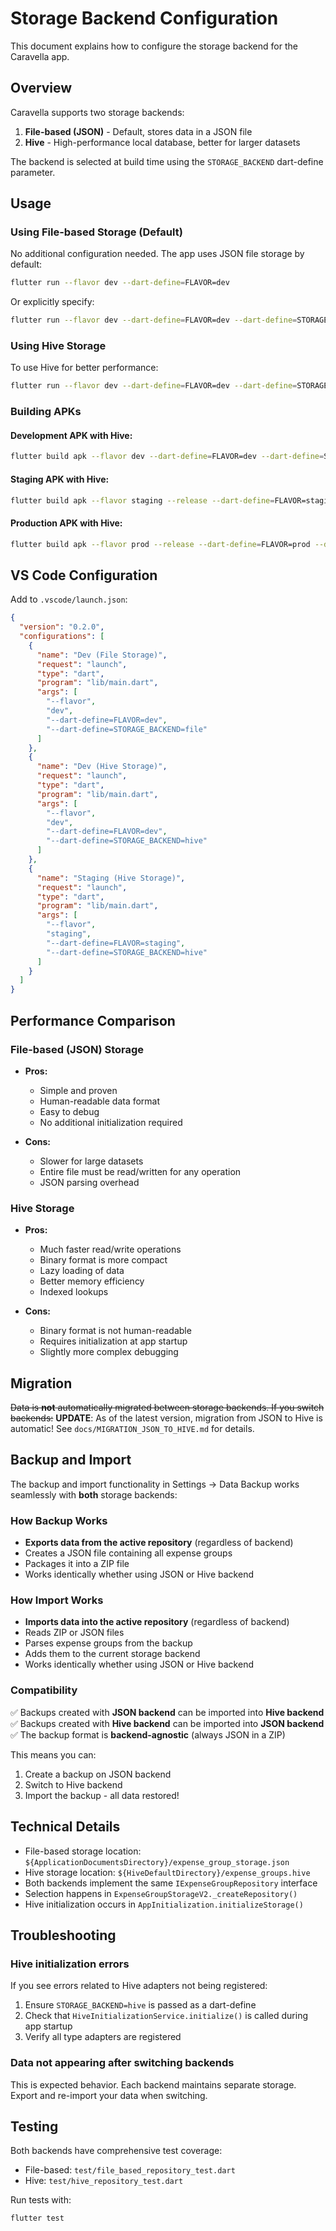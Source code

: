 # Storage Backend Configuration

This document explains how to configure the storage backend for the Caravella app.

## Overview

Caravella supports two storage backends:
1. **File-based (JSON)** - Default, stores data in a JSON file
2. **Hive** - High-performance local database, better for larger datasets

The backend is selected at build time using the `STORAGE_BACKEND` dart-define parameter.

## Usage

### Using File-based Storage (Default)

No additional configuration needed. The app uses JSON file storage by default:

```bash
flutter run --flavor dev --dart-define=FLAVOR=dev
```

Or explicitly specify:

```bash
flutter run --flavor dev --dart-define=FLAVOR=dev --dart-define=STORAGE_BACKEND=file
```

### Using Hive Storage

To use Hive for better performance:

```bash
flutter run --flavor dev --dart-define=FLAVOR=dev --dart-define=STORAGE_BACKEND=hive
```

### Building APKs

#### Development APK with Hive:
```bash
flutter build apk --flavor dev --dart-define=FLAVOR=dev --dart-define=STORAGE_BACKEND=hive
```

#### Staging APK with Hive:
```bash
flutter build apk --flavor staging --release --dart-define=FLAVOR=staging --dart-define=STORAGE_BACKEND=hive
```

#### Production APK with Hive:
```bash
flutter build apk --flavor prod --release --dart-define=FLAVOR=prod --dart-define=STORAGE_BACKEND=hive
```

## VS Code Configuration

Add to `.vscode/launch.json`:

```json
{
  "version": "0.2.0",
  "configurations": [
    {
      "name": "Dev (File Storage)",
      "request": "launch",
      "type": "dart",
      "program": "lib/main.dart",
      "args": [
        "--flavor",
        "dev",
        "--dart-define=FLAVOR=dev",
        "--dart-define=STORAGE_BACKEND=file"
      ]
    },
    {
      "name": "Dev (Hive Storage)",
      "request": "launch",
      "type": "dart",
      "program": "lib/main.dart",
      "args": [
        "--flavor",
        "dev",
        "--dart-define=FLAVOR=dev",
        "--dart-define=STORAGE_BACKEND=hive"
      ]
    },
    {
      "name": "Staging (Hive Storage)",
      "request": "launch",
      "type": "dart",
      "program": "lib/main.dart",
      "args": [
        "--flavor",
        "staging",
        "--dart-define=FLAVOR=staging",
        "--dart-define=STORAGE_BACKEND=hive"
      ]
    }
  ]
}
```

## Performance Comparison

### File-based (JSON) Storage
- **Pros:**
  - Simple and proven
  - Human-readable data format
  - Easy to debug
  - No additional initialization required

- **Cons:**
  - Slower for large datasets
  - Entire file must be read/written for any operation
  - JSON parsing overhead

### Hive Storage
- **Pros:**
  - Much faster read/write operations
  - Binary format is more compact
  - Lazy loading of data
  - Better memory efficiency
  - Indexed lookups

- **Cons:**
  - Binary format is not human-readable
  - Requires initialization at app startup
  - Slightly more complex debugging

## Migration

~~Data is **not** automatically migrated between storage backends. If you switch backends:~~
**UPDATE**: As of the latest version, migration from JSON to Hive is automatic! See `docs/MIGRATION_JSON_TO_HIVE.md` for details.

## Backup and Import

The backup and import functionality in Settings → Data Backup works seamlessly with **both** storage backends:

### How Backup Works
- **Exports data from the active repository** (regardless of backend)
- Creates a JSON file containing all expense groups
- Packages it into a ZIP file
- Works identically whether using JSON or Hive backend

### How Import Works
- **Imports data into the active repository** (regardless of backend)
- Reads ZIP or JSON files
- Parses expense groups from the backup
- Adds them to the current storage backend
- Works identically whether using JSON or Hive backend

### Compatibility
✅ Backups created with **JSON backend** can be imported into **Hive backend**  
✅ Backups created with **Hive backend** can be imported into **JSON backend**  
✅ The backup format is **backend-agnostic** (always JSON in a ZIP)

This means you can:
1. Create a backup on JSON backend
2. Switch to Hive backend
3. Import the backup - all data restored!

## Technical Details

- File-based storage location: `${ApplicationDocumentsDirectory}/expense_group_storage.json`
- Hive storage location: `${HiveDefaultDirectory}/expense_groups.hive`
- Both backends implement the same `IExpenseGroupRepository` interface
- Selection happens in `ExpenseGroupStorageV2._createRepository()`
- Hive initialization occurs in `AppInitialization.initializeStorage()`

## Troubleshooting

### Hive initialization errors
If you see errors related to Hive adapters not being registered:
1. Ensure `STORAGE_BACKEND=hive` is passed as a dart-define
2. Check that `HiveInitializationService.initialize()` is called during app startup
3. Verify all type adapters are registered

### Data not appearing after switching backends
This is expected behavior. Each backend maintains separate storage. Export and re-import your data when switching.

## Testing

Both backends have comprehensive test coverage:
- File-based: `test/file_based_repository_test.dart`
- Hive: `test/hive_repository_test.dart`

Run tests with:
```bash
flutter test
```
